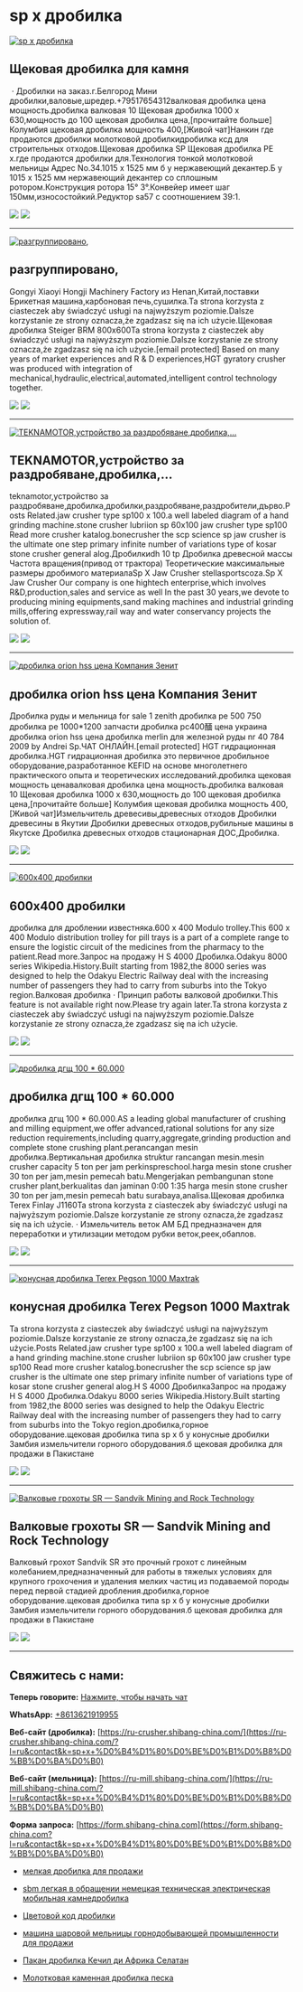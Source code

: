# sp x дробилка

<a href="https://swt.shibang-china.com/?l=ru&img&k=sp+x+%D0%B4%D1%80%D0%BE%D0%B1%D0%B8%D0%BB%D0%BA%D0%B0" target="_blank">![sp x дробилка](http://static.shibang-china.com/all-800x300/970.jpg)</a>

## Щековая дробилка для камня
&nbsp;&#0183;&#32;Дробилки на заказ.г.Белгород Мини дробилки,валовые,шредер.+79517654312валковая дробилка цена мощность.дробилка валковая 10 Щековая дробилка 1000 x 630,мощность до 100 щековая дробилка цена,[прочитайте больше] Колумбия щековая дробилка мощность 400,[Живой чат]Нанкин где продаются дробилки молотковой дробилкидробилка ксд для строительных отходов.Щековая дробилка SP Щековая дробилка PE x.где продаются дробилки для.Технология тонкой молотковой мельницы Адрес No.34.1015 x 1525 мм б у нержавеющий декантер.Б у 1015 x 1525 мм нержавеющий декантер со сплошным ротором.Конструкция ротора 15&#176; 3&#176;.Конвейер имеет шаг 150мм,износостойкий.Редуктор sa57 с соотношением 39:1.


<a href="https://whatsapp.shibangsoft.com/WhatsApp.php" target="_blank" title="WhatsApp">![](http://static.shibang-china.com/icon/whatsapp.png)</a> <a href="https://swt.shibang-china.com/?l=ru&icon&k=sp+x+%D0%B4%D1%80%D0%BE%D0%B1%D0%B8%D0%BB%D0%BA%D0%B0" target="_blank">![](http://static.shibang-china.com/icon/chat-ru.png)</a>

---

<a href="https://swt.shibang-china.com/?l=ru&img&k=sp+x+%D0%B4%D1%80%D0%BE%D0%B1%D0%B8%D0%BB%D0%BA%D0%B0" target="_blank">![разгруппировано,](http://static.shibang-china.com/all-800x300/269.jpg)</a>

## разгруппировано,
Gongyi Xiaoyi Hongji Machinery Factory из Henan,Китай,поставки Брикетная машина,карбоновая печь,сушилка.Ta strona korzysta z ciasteczek aby świadczyć usługi na najwyższym poziomie.Dalsze korzystanie ze strony oznacza,że zgadzasz się na ich użycie.Щековая дробилка Steiger BRM 800x600Ta strona korzysta z ciasteczek aby świadczyć usługi na najwyższym poziomie.Dalsze korzystanie ze strony oznacza,że zgadzasz się na ich użycie.[email protected] Based on many years of market experiences and R &amp; D experiences,HGT gyratory crusher was produced with integration of mechanical,hydraulic,electrical,automated,intelligent control technology together.


<a href="https://whatsapp.shibangsoft.com/WhatsApp.php" target="_blank" title="WhatsApp">![](http://static.shibang-china.com/icon/whatsapp.png)</a> <a href="https://swt.shibang-china.com/?l=ru&icon&k=sp+x+%D0%B4%D1%80%D0%BE%D0%B1%D0%B8%D0%BB%D0%BA%D0%B0" target="_blank">![](http://static.shibang-china.com/icon/chat-ru.png)</a>

---

<a href="https://swt.shibang-china.com/?l=ru&img&k=sp+x+%D0%B4%D1%80%D0%BE%D0%B1%D0%B8%D0%BB%D0%BA%D0%B0" target="_blank">![TEKNAMOTOR,устройство за раздробяване,дробилка,…](http://static.shibang-china.com/all-800x300/423.jpg)</a>

## TEKNAMOTOR,устройство за раздробяване,дробилка,…
teknamotor,устройство за раздробяване,дробилка,дробилки,раздробяване,раздробители,дърво.Posts Related.jaw crusher type sp100 x 100.a well labeled diagram of a hand grinding machine.stone crusher lubriion sp 60x100 jaw crusher type sp100 Read more crusher katalog.bonecrusher the scp science sp jaw crusher is the ultimate one step primary infinite number of variations type of kosar stone crusher general alog.Дробилкиdh 10 tp Дробилка древесной массы Частота вращения(привод от трактора) Теоретические максимальные размеры дробимого материалаSp X Jaw Crusher stellasportscoza.Sp X Jaw Crusher Our company is one hightech enterprise,which involves R&amp;D,production,sales and service as well In the past 30 years,we devote to producing mining equipments,sand making machines and industrial grinding mills,offering expressway,rail way and water conservancy projects the solution of.


<a href="https://whatsapp.shibangsoft.com/WhatsApp.php" target="_blank" title="WhatsApp">![](http://static.shibang-china.com/icon/whatsapp.png)</a> <a href="https://swt.shibang-china.com/?l=ru&icon&k=sp+x+%D0%B4%D1%80%D0%BE%D0%B1%D0%B8%D0%BB%D0%BA%D0%B0" target="_blank">![](http://static.shibang-china.com/icon/chat-ru.png)</a>

---

<a href="https://swt.shibang-china.com/?l=ru&img&k=sp+x+%D0%B4%D1%80%D0%BE%D0%B1%D0%B8%D0%BB%D0%BA%D0%B0" target="_blank">![дробилка orion hss цена Компания Зенит](http://static.shibang-china.com/all-800x300/1487.jpg)</a>

## дробилка orion hss цена Компания Зенит
Дробилка руды и мельница for sale 1 zenith дробилка pe 500 750 дробилка pe 1000*1200 запчасти дробилка pc400䤄 цена украина дробилка orion hss цена дробилка merlin для железной руды nr 40 784 2009 by Andrei Sp.ЧАТ ОНЛАЙН.[email protected] HGT гидрационная дробилка.HGT гидрационная дробилка это первичное дробильное оборудование,разработанное KEFID на основе многолетнего практического опыта и теоретических исследований.дробилка щековая мощность ценавалковая дробилка цена мощность.дробилка валковая 10 Щековая дробилка 1000 x 630,мощность до 100 щековая дробилка цена,[прочитайте больше] Колумбия щековая дробилка мощность 400,[Живой чат]Измельчитель древесивы,древесных отходов Дробилки древесины в Якутии Дробилки древесных отходов,рубильные машины в Якутске Дробилка древесных отходов стационарная ДОС,Дробилка.


<a href="https://whatsapp.shibangsoft.com/WhatsApp.php" target="_blank" title="WhatsApp">![](http://static.shibang-china.com/icon/whatsapp.png)</a> <a href="https://swt.shibang-china.com/?l=ru&icon&k=sp+x+%D0%B4%D1%80%D0%BE%D0%B1%D0%B8%D0%BB%D0%BA%D0%B0" target="_blank">![](http://static.shibang-china.com/icon/chat-ru.png)</a>

---

<a href="https://swt.shibang-china.com/?l=ru&img&k=sp+x+%D0%B4%D1%80%D0%BE%D0%B1%D0%B8%D0%BB%D0%BA%D0%B0" target="_blank">![600x400 дробилки](http://static.shibang-china.com/all-800x300/253.jpg)</a>

## 600x400 дробилки
дробилка для дроблении известняка.600 x 400 Modulo trolley.This 600 x 400 Modulo distribution trolley for pill trays is a part of a complete range to ensure the logistic circuit of the medicines from the pharmacy to the patient.Read more.Запрос на продажу H S 4000 Дробилка.Odakyu 8000 series Wikipedia.History.Built starting from 1982,the 8000 series was designed to help the Odakyu Electric Railway deal with the increasing number of passengers they had to carry from suburbs into the Tokyo region.Валковая дробилка&nbsp;&#0183;&#32;Принцип работы валковой дробилки.This feature is not available right now.Please try again later.Ta strona korzysta z ciasteczek aby świadczyć usługi na najwyższym poziomie.Dalsze korzystanie ze strony oznacza,że zgadzasz się na ich użycie.


<a href="https://whatsapp.shibangsoft.com/WhatsApp.php" target="_blank" title="WhatsApp">![](http://static.shibang-china.com/icon/whatsapp.png)</a> <a href="https://swt.shibang-china.com/?l=ru&icon&k=sp+x+%D0%B4%D1%80%D0%BE%D0%B1%D0%B8%D0%BB%D0%BA%D0%B0" target="_blank">![](http://static.shibang-china.com/icon/chat-ru.png)</a>

---

<a href="https://swt.shibang-china.com/?l=ru&img&k=sp+x+%D0%B4%D1%80%D0%BE%D0%B1%D0%B8%D0%BB%D0%BA%D0%B0" target="_blank">![дробилка дгщ 100 * 60.000](http://static.shibang-china.com/all-800x300/498.jpg)</a>

## дробилка дгщ 100 * 60.000
дробилка дгщ 100 * 60.000.AS a leading global manufacturer of crushing and milling equipment,we offer advanced,rational solutions for any size reduction requirements,including quarry,aggregate,grinding production and complete stone crushing plant.perancangan mesin дробилка.Вертикальная дробилка struktur rancangan mesin.mesin crusher capacity 5 ton per jam perkinspreschool.harga mesin stone crusher 30 ton per jam,mesin pemecah batu.Mengerjakan pembangunan stone crusher plant,berkualitas dan jaminan 0:00 1:35 harga mesin stone crusher 30 ton per jam,mesin pemecah batu surabaya,analisa.Щековая дробилка Terex Finlay J1160Ta strona korzysta z ciasteczek aby świadczyć usługi na najwyższym poziomie.Dalsze korzystanie ze strony oznacza,że zgadzasz się na ich użycie.&nbsp;&#0183;&#32;Измельчитель веток АМ БД предназначен для переработки и утилизации методом рубки веток,реек,обаплов.


<a href="https://whatsapp.shibangsoft.com/WhatsApp.php" target="_blank" title="WhatsApp">![](http://static.shibang-china.com/icon/whatsapp.png)</a> <a href="https://swt.shibang-china.com/?l=ru&icon&k=sp+x+%D0%B4%D1%80%D0%BE%D0%B1%D0%B8%D0%BB%D0%BA%D0%B0" target="_blank">![](http://static.shibang-china.com/icon/chat-ru.png)</a>

---

<a href="https://swt.shibang-china.com/?l=ru&img&k=sp+x+%D0%B4%D1%80%D0%BE%D0%B1%D0%B8%D0%BB%D0%BA%D0%B0" target="_blank">![конусная дробилка Terex Pegson 1000 Maxtrak](http://static.shibang-china.com/all-800x300/823.jpg)</a>

## конусная дробилка Terex Pegson 1000 Maxtrak
Ta strona korzysta z ciasteczek aby świadczyć usługi na najwyższym poziomie.Dalsze korzystanie ze strony oznacza,że zgadzasz się na ich użycie.Posts Related.jaw crusher type sp100 x 100.a well labeled diagram of a hand grinding machine.stone crusher lubriion sp 60x100 jaw crusher type sp100 Read more crusher katalog.bonecrusher the scp science sp jaw crusher is the ultimate one step primary infinite number of variations type of kosar stone crusher general alog.H S 4000 ДробилкаЗапрос на продажу H S 4000 Дробилка.Odakyu 8000 series Wikipedia.History.Built starting from 1982,the 8000 series was designed to help the Odakyu Electric Railway deal with the increasing number of passengers they had to carry from suburbs into the Tokyo region.дробилка,горное оборудование.щековая дробилка типа sp x б у конусные дробилки Замбия измельчители горного оборудования.б щековая дробилка для продажи в Пакистане


<a href="https://whatsapp.shibangsoft.com/WhatsApp.php" target="_blank" title="WhatsApp">![](http://static.shibang-china.com/icon/whatsapp.png)</a> <a href="https://swt.shibang-china.com/?l=ru&icon&k=sp+x+%D0%B4%D1%80%D0%BE%D0%B1%D0%B8%D0%BB%D0%BA%D0%B0" target="_blank">![](http://static.shibang-china.com/icon/chat-ru.png)</a>

---

<a href="https://swt.shibang-china.com/?l=ru&img&k=sp+x+%D0%B4%D1%80%D0%BE%D0%B1%D0%B8%D0%BB%D0%BA%D0%B0" target="_blank">![Валковые грохоты SR — Sandvik Mining and Rock Technology](http://static.shibang-china.com/all-800x300/91.jpg)</a>

## Валковые грохоты SR — Sandvik Mining and Rock Technology
Валковый грохот Sandvik SR это прочный грохот с линейным колебанием,предназначенный для работы в тяжелых условиях для крупного грохочения и удаления мелких частиц из подаваемой породы перед первой стадией дробления.дробилка,горное оборудование.щековая дробилка типа sp x б у конусные дробилки Замбия измельчители горного оборудования.б щековая дробилка для продажи в Пакистане

<a href="https://whatsapp.shibangsoft.com/WhatsApp.php" target="_blank" title="WhatsApp">![](http://static.shibang-china.com/icon/whatsapp.png)</a> <a href="https://swt.shibang-china.com/?l=ru&icon&k=sp+x+%D0%B4%D1%80%D0%BE%D0%B1%D0%B8%D0%BB%D0%BA%D0%B0" target="_blank">![](http://static.shibang-china.com/icon/chat-ru.png)</a>

---
## Свяжитесь с нами:

**Теперь говорите:** [Нажмите, чтобы начать чат](https://swt.shibang-china.com?l=ru&contact&k=sp+x+%D0%B4%D1%80%D0%BE%D0%B1%D0%B8%D0%BB%D0%BA%D0%B0)

**WhatsApp:**  [+8613621919955](https://whatsapp.shibangsoft.com/WhatsApp.php)

**Веб-сайт (дробилка):** [https://ru-crusher.shibang-china.com/](https://ru-crusher.shibang-china.com/?l=ru&contact&k=sp+x+%D0%B4%D1%80%D0%BE%D0%B1%D0%B8%D0%BB%D0%BA%D0%B0)

**Веб-сайт (мельница):** [https://ru-mill.shibang-china.com/](https://ru-mill.shibang-china.com/?l=ru&contact&k=sp+x+%D0%B4%D1%80%D0%BE%D0%B1%D0%B8%D0%BB%D0%BA%D0%B0)

**Форма запроса:** [https://form.shibang-china.com](https://form.shibang-china.com?l=ru&contact&k=sp+x+%D0%B4%D1%80%D0%BE%D0%B1%D0%B8%D0%BB%D0%BA%D0%B0)

* [мелкая дробилка для продажи](../122/%D0%BC%D0%B5%D0%BB%D0%BA%D0%B0%D1%8F%20%D0%B4%D1%80%D0%BE%D0%B1%D0%B8%D0%BB%D0%BA%D0%B0%20%D0%B4%D0%BB%D1%8F%20%D0%BF%D1%80%D0%BE%D0%B4%D0%B0%D0%B6%D0%B8.md)

* [sbm легкая в обращении немецкая техническая электрическая мобильная камнедробилка](../124/sbm%20%D0%BB%D0%B5%D0%B3%D0%BA%D0%B0%D1%8F%20%D0%B2%20%D0%BE%D0%B1%D1%80%D0%B0%D1%89%D0%B5%D0%BD%D0%B8%D0%B8%20%D0%BD%D0%B5%D0%BC%D0%B5%D1%86%D0%BA%D0%B0%D1%8F%20%D1%82%D0%B5%D1%85%D0%BD%D0%B8%D1%87%D0%B5%D1%81%D0%BA%D0%B0%D1%8F%20%D1%8D%D0%BB%D0%B5%D0%BA%D1%82%D1%80%D0%B8%D1%87%D0%B5%D1%81%D0%BA%D0%B0%D1%8F%20%D0%BC%D0%BE%D0%B1%D0%B8%D0%BB%D1%8C%D0%BD%D0%B0%D1%8F%20%D0%BA%D0%B0%D0%BC%D0%BD%D0%B5%D0%B4%D1%80%D0%BE%D0%B1%D0%B8%D0%BB%D0%BA%D0%B0.md)

* [Цветовой код дробилки](../121/%D0%A6%D0%B2%D0%B5%D1%82%D0%BE%D0%B2%D0%BE%D0%B9%20%D0%BA%D0%BE%D0%B4%20%D0%B4%D1%80%D0%BE%D0%B1%D0%B8%D0%BB%D0%BA%D0%B8.md)

* [машина шаровой мельницы горнодобывающей промышленности для продажи](../124/%D0%BC%D0%B0%D1%88%D0%B8%D0%BD%D0%B0%20%D1%88%D0%B0%D1%80%D0%BE%D0%B2%D0%BE%D0%B9%20%D0%BC%D0%B5%D0%BB%D1%8C%D0%BD%D0%B8%D1%86%D1%8B%20%D0%B3%D0%BE%D1%80%D0%BD%D0%BE%D0%B4%D0%BE%D0%B1%D1%8B%D0%B2%D0%B0%D1%8E%D1%89%D0%B5%D0%B9%20%D0%BF%D1%80%D0%BE%D0%BC%D1%8B%D1%88%D0%BB%D0%B5%D0%BD%D0%BD%D0%BE%D1%81%D1%82%D0%B8%20%D0%B4%D0%BB%D1%8F%20%D0%BF%D1%80%D0%BE%D0%B4%D0%B0%D0%B6%D0%B8.md)

* [Пакан дробилка Кечил ди Африка Селатан](../124/%D0%9F%D0%B0%D0%BA%D0%B0%D0%BD%20%D0%B4%D1%80%D0%BE%D0%B1%D0%B8%D0%BB%D0%BA%D0%B0%20%D0%9A%D0%B5%D1%87%D0%B8%D0%BB%20%D0%B4%D0%B8%20%D0%90%D1%84%D1%80%D0%B8%D0%BA%D0%B0%20%D0%A1%D0%B5%D0%BB%D0%B0%D1%82%D0%B0%D0%BD.md)

* [Молотковая каменная дробилка песка](../123/%D0%9C%D0%BE%D0%BB%D0%BE%D1%82%D0%BA%D0%BE%D0%B2%D0%B0%D1%8F%20%D0%BA%D0%B0%D0%BC%D0%B5%D0%BD%D0%BD%D0%B0%D1%8F%20%D0%B4%D1%80%D0%BE%D0%B1%D0%B8%D0%BB%D0%BA%D0%B0%20%D0%BF%D0%B5%D1%81%D0%BA%D0%B0.md)